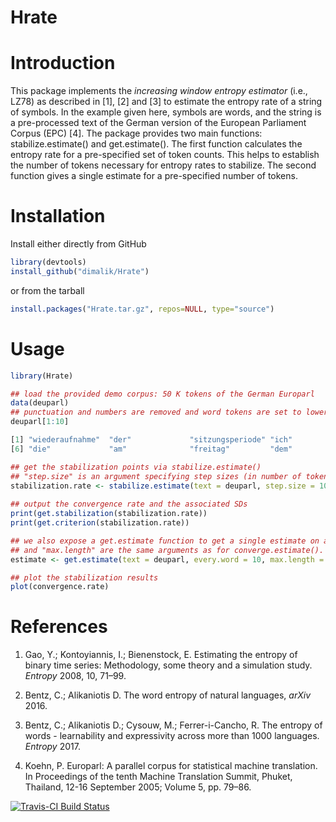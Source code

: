 # Hrate

# Introduction

This package implements the _increasing window entropy estimator_
(i.e., LZ78) as described in [1], [2] and [3] to estimate the entropy
rate of a string of symbols. In the example given here, symbols are
words, and the string is a pre-processed text of the German version of
the European Parliament Corpus (EPC) [4]. The package provides two
main functions: stabilize.estimate() and get.estimate(). The first
function calculates the entropy rate for a pre-specified set of token
counts. This helps to establish the number of tokens necessary for
entropy rates to stabilize. The second function gives a single
estimate for a pre-specified number of tokens.

# Installation

Install either directly from GitHub

```R
library(devtools)
install_github("dimalik/Hrate")
```
or from the tarball

```R
install.packages("Hrate.tar.gz", repos=NULL, type="source")
```

# Usage

```R
library(Hrate)

## load the provided demo corpus: 50 K tokens of the German Europarl 
data(deuparl)
## punctuation and numbers are removed and word tokens are set to lower case
deuparl[1:10]

[1] "wiederaufnahme"  "der"             "sitzungsperiode" "ich"             "erkläre"
[6] "die"             "am"              "freitag"         "dem"             "dezember"

## get the stabilization points via stabilize.estimate()
## "step.size" is an argument specifying step sizes (in number of tokens) at which entropy rates are calculated. "max.length" specifies the maximum number of tokens to be included. "every.word=1" specifies that each word token should be used for estimation. To speed up processing only every 2nd, 3rd, xth word token could be used. Hence, every.word can be assigned any integer between 1 and the step size. "rate" gives the downsampling rate to get SDs over a given number of entropy rate estimations (see Section 4.2 in [3]). converge.estimate returns a S4 object. 
stabilization.rate <- stabilize.estimate(text = deuparl, step.size = 1000, max.length = 50000, every.word = 10, method="downsample", rate = 5, reverse = TRUE)
                                     
## output the convergence rate and the associated SDs
print(get.stabilization(stabilization.rate))
print(get.criterion(stabilization.rate))

## we also expose a get.estimate function to get a single estimate on a text. "every.word""
## and "max.length" are the same arguments as for converge.estimate().
estimate <- get.estimate(text = deuparl, every.word = 10, max.length = 50000)

## plot the stabilization results
plot(convergence.rate)
```

# References

1. Gao, Y.; Kontoyiannis, I.; Bienenstock, E. Estimating the entropy of binary time series: Methodology, some theory and a simulation study. _Entropy_ 2008, 10, 71–99.

2. Bentz, C.; Alikaniotis D. The word entropy of natural languages, _arXiv_ 2016.

3. Bentz, C.; Alikaniotis D.; Cysouw, M.; Ferrer-i-Cancho, R. The entropy of words - learnability and expressivity across more than 1000 languages. _Entropy_ 2017.

4. Koehn, P. Europarl: A parallel corpus for statistical machine translation. In Proceedings of the tenth Machine Translation Summit, Phuket, Thailand, 12-16 September 2005; Volume 5, pp. 79–86.

[![Travis-CI Build Status](https://travis-ci.org/dimalik/Hrate.svg?branch=master)](https://travis-ci.org/dimalik/Hrate)

